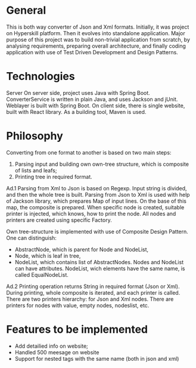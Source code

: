 # General
This is both way converter of Json and Xml formats. Initially, it was project on Hyperskill platform. Then it evolves into standalone application.
Major purpose of this project was to build non-trivial application from scratch, by analysing requirements, preparing overall architecture, and finally coding application with use of Test Driven Development and Design Patterns.

# Technologies
Server
On server side, project uses Java with Spring Boot. ConverterService is written in plain Java, and uses Jackson and jUnit.
Weblayer is built with Spring Boot.
On client side, there is single website, built with React library.
As a building tool, Maven is used.

# Philosophy
Converting from one format to another is based on two main steps:
1. Parsing input and building own own-tree structure, which is composite of lists and leafs;
2. Printing tree in required format.

Ad.1 
Parsing from Xml to Json is based on Regexp. Input string is divided, and then the whole tree is built.
Parsing from Json to Xml is used with help of Jackson library, which prepares Map of input lines. On the base of this map, the composite is prepared.
When specific node is created, suitable printer is injected, which knows, how to print the node. All nodes and printers are created using specific Factory.

Own tree-structure is implemented with use of Composite Design Pattern. One can distinguish:
- AbstractNode, which is parent for Node and NodeList,
- Node, which is leaf in tree,
- NodeList, which contains list of AbstractNodes.
Nodes and NodeList can have attributes. NodeList, wich elements have the same name, is called EqualNodeList.

Ad.2 
Printing operation returns String in required format (Json or Xml).
During printing, whole composite is iterated, and each printer is called. 
There are two printers hierarchy: for Json and Xml nodes. There are printers for nodes with value, empty nodes, nodeslist, etc.

# Features to be implemented
- Add detailied info on website;
- Handled 500 meesage on website
- Support for nested tags with the same name (both in json and xml)





